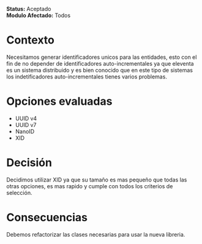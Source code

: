 **Status:** Aceptado
<br>
**Modulo Afectado:** Todos

# Contexto

Necesitamos generar identificadores unicos para las entidades, esto con el fin de no depender
de identificadores auto-incrementales ya que eleventa es un sistema distribuido y es bien
conocido que en este tipo de sistemas los indetificadores auto-incrementales tienes varios problemas.

# Opciones evaluadas

- UUID v4
- UUID v7
- NanoID
- XID

# Decisión

Decidimos utilizar XID ya que su tamaño es mas pequeño que todas las otras opciones, es mas rapido y cumple con todos los criterios de selección.


# Consecuencias

Debemos refactorizar las clases necesarias para usar la nueva libreria.
